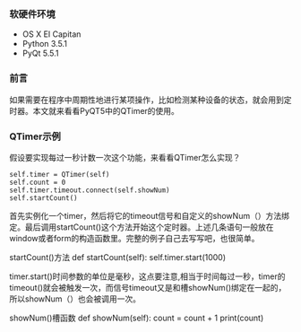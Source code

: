 ### 软硬件环境
* OS X EI Capitan
* Python 3.5.1
* PyQt 5.5.1

### 前言
如果需要在程序中周期性地进行某项操作，比如检测某种设备的状态，就会用到定时器。本文就来看看PyQT5中的QTimer的使用。

### QTimer示例
假设要实现每过一秒计数一次这个功能，来看看QTimer怎么实现？

	self.timer = QTimer(self)
	self.count = 0
	self.timer.timeout.connect(self.showNum)
	self.startCount()

首先实例化一个timer，然后将它的timeout信号和自定义的showNum（）方法绑定。最后调用startCount()这个方法开始这个定时器。上述几条语句一般放在window或者form的构造函数里。完整的例子自己去写写吧，也很简单。

startCount()方法
	def startCount(self):
		self.timer.start(1000)

timer.start()时间参数的单位是毫秒，这点要注意,相当于时间每过一秒，timer的timeout()就会被触发一次，而信号timeout又是和槽showNum()绑定在一起的，所以showNum（）也会被调用一次。

showNum()槽函数
	def showNum(self):
		count = count + 1
		print(count)
